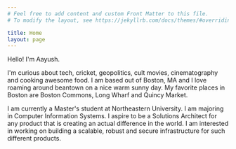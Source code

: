 ```yaml
---
# Feel free to add content and custom Front Matter to this file.
# To modify the layout, see https://jekyllrb.com/docs/themes/#overriding-theme-defaults

title: Home
layout: page
---
```


Hello! I'm Aayush.

I'm curious about tech, cricket, geopolitics, cult movies, cinematography and cooking awesome food.
I am based out of Boston, MA and I love roaming around beantown on a nice warm sunny day.
My favorite places in Boston are Boston Commons, Long Wharf and Quincy Market.

I am currently a Master's student at Northeastern University. I am majoring in Computer Information Systems. I aspire to be a Solutions Architect for any product that is creating an actual difference in the world. I am interested in working on building a scalable, robust and secure infrastructure for such different products.

